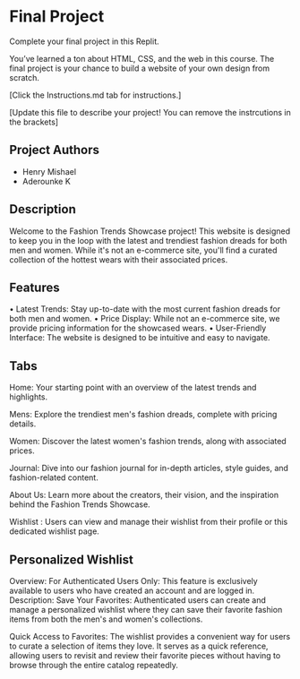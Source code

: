 # Final Project

Complete your final project in this Replit.


You’ve learned a ton about HTML, CSS, and the web in this course. The final project is your chance to build a website of your own design from scratch.

[Click the Instructions.md tab for instructions.]

[Update this file to describe your project! You can remove the instrcutions in the brackets] 

## Project Authors
- Henry Mishael
- Aderounke K

## Description
Welcome to the Fashion Trends Showcase project! This website is designed to keep you in the loop with the latest and trendiest fashion dreads for both men and women. While it's not an e-commerce site, you'll find a curated collection of the hottest wears with their associated prices. 

## Features
• Latest Trends: Stay up-to-date with the most current fashion dreads for both men and women.
• Price Display: While not an e-commerce site, we provide pricing information for the showcased wears.
• User-Friendly Interface: The website is designed to be intuitive and easy to navigate.

## Tabs
Home:
Your starting point with an overview of the latest trends and highlights.

Mens:
Explore the trendiest men's fashion dreads, complete with pricing details.

Women:
Discover the latest women's fashion trends, along with associated prices.

Journal:
Dive into our fashion journal for in-depth articles, style guides, and fashion-related content.

About Us:
Learn more about the creators, their vision, and the inspiration behind the Fashion Trends Showcase.

Wishlist : Users can view and manage their wishlist from their profile or this dedicated wishlist page. 


## Personalized Wishlist
Overview:
For Authenticated Users Only: This feature is exclusively available to users who have created an account and are logged in.
Description:
Save Your Favorites: Authenticated users can create and manage a personalized wishlist where they can save their favorite fashion items from both the men's and women's collections.

Quick Access to Favorites: The wishlist provides a convenient way for users to curate a selection of items they love. It serves as a quick reference, allowing users to revisit and review their favorite pieces without having to browse through the entire catalog repeatedly.
